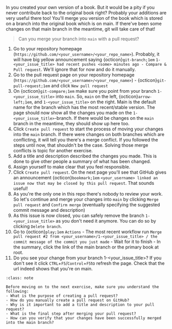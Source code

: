 In [](./004.md) you created your own version of a book. But it would be a pity if you never contribute back to the original book right? Probably your additions are very useful there too! You'll merge you version of the book which is stored on a branch into the original book which is on main. If there've been some changes on that main branch in the meantime, git will take care of that!

> Can you merge your branch into `main` with a pull request?

1. Go to your repository homepage (`https://github.com/<your_username>/<your_repo_name>`). Probably, it will have big yellow announcement saying {octicon}`git-branch;1em` `1-<your_issue_title> had recent pushes <some> minutes ago - Compare & Pull request`. We'll ignore that for now and do it manually.
2. Go to the pull request page on your repository homepage (`https://github.com/<your_username>/<your_repo_name>`) - {octicon}`git-pull-request;1em` and click `New pull request`
3. On {octicon}`git-compare;1em` make sure you point from your branch `1-<your_issue_title>` into `main`. So, `main` on the left, {octicon}`arrow-left;1em`, and `1-<your_issue_title>` on the right. Main is the default name for the branch which has the most recent/stable version. The page should now show all the changes you made on the `1-<your_issue_title>`-branch. If there would be changes on the `main` branch in the meantime, they should show up here too.
4. Click `Create pull request` to start the process of moving your changes into the `main` branch. If there were changes on both branches which are conflicting, it will tell you there's a merge conflict. If you followed the steps until now, that shouldn't be the case. Solving those merge conflicts is topic for another exercise.
5. Add a title and description described the changes you made. This is done to give other people a summary of what has been changed.
6. Assign yourself to make clear that you feel responsible.
7. Click `Create pull request`. On the next page you'll see that GitHub gives an announcement {octicon}`bookmark;1em` `<your_username> linked an issue now that may be closed by this pull request`. That sounds useful!
8. As you're the only one in this repo there's nobody to review your work. So let's continue and merge your changes into `main` by clicking `Merge pull request` and `Confirm merge` (eventually specifying the suggested commit message and description)
9. As this issue is now closed, you can safely remove the branch `1-<your_issue_title>` as you don't need it anymore. You can do so by clicking `Delete branch`.
10. Go to {octicon}`play;1em` `Actions` - The most recent workflow run `Merge pull request #2 from <your_username>/1-<your_issue_title> / the commit message of the commit you just made` - Wait for it to finish - In the summary, click the link of the main branch or the primary book at root.
11. Do you see your change from your branch 1-<your_issue_title>? If you don't see it click `CTRL`+`F5`/`Control`+`F5`to refresh the page. Check that the url indeed shows that you're on main.

```{admonition} Check your understanding
:class: note

Before moving on to the next exercise, make sure you understand the following:
- What is the purpose of creating a pull request?
- How do you manually create a pull request on GitHub?
- Why is it important to add a title and description to your pull request?
- What is the final step after merging your pull request?
- How can you verify that your changes have been successfully merged into the main branch?
```